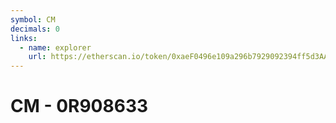 ```yaml
---
symbol: CM
decimals: 0
links:
  - name: explorer
    url: https://etherscan.io/token/0xaeF0496e109a296b7929092394ff5d3AA2EAcbe4
---
```


# CM - 0R908633

